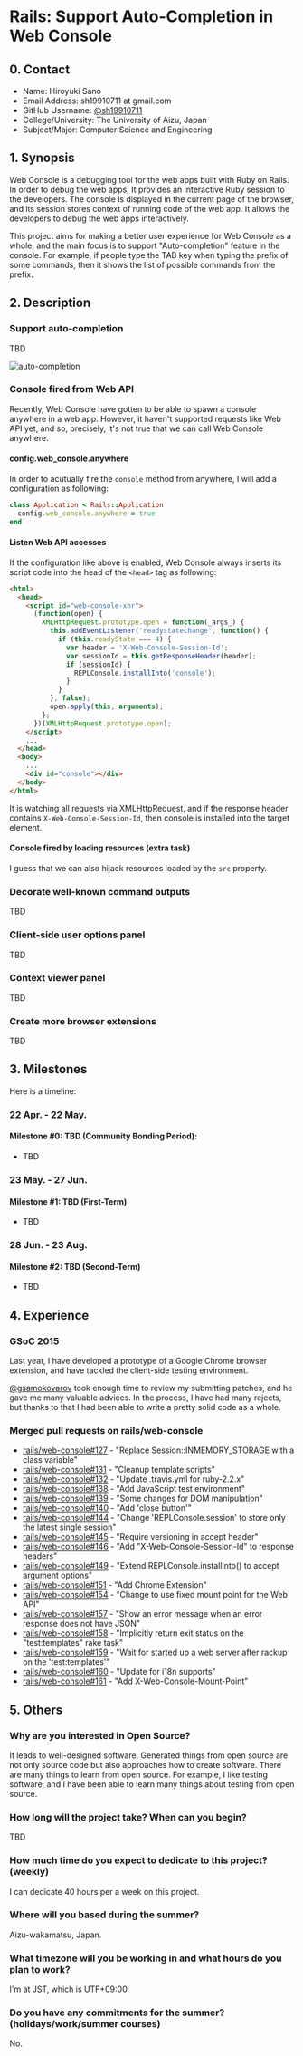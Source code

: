 # Rails: Support Auto-Completion in Web Console

## 0. Contact

- Name: Hiroyuki Sano
- Email Address: sh19910711 at gmail.com
- GitHub Username: [@sh19910711](https://github.com/sh19910711)
- College/University: The University of Aizu, Japan
- Subject/Major: Computer Science and Engineering

## 1. Synopsis

Web Console is a debugging tool for the web apps built with Ruby on Rails. In order
to debug the web apps, It provides an interactive Ruby session to the developers.
The console is displayed in the current page of the browser, and its session stores
context of running code of the web app. It allows the developers to debug the web
apps interactively.

This project aims for making a better user experience for Web Console as a whole,
and the main focus is to support "Auto-completion" feature in the console. For example,
if people type the TAB key when typing the prefix of some commands, then it shows
the list of possible commands from the prefix.

## 2. Description

### Support auto-completion

TBD

![auto-completion](./auto-completion.svg.png)

### Console fired from Web API

Recently, Web Console have gotten to be able to spawn a console anywhere in a web
app. However, it haven't supported requests like Web API yet, and so, precisely,
it's not true that we can call Web Console anywhere.

#### config.web_console.anywhere

In order to acutually fire the `console` method from anywhere, I will add
a configuration as following:

```ruby
class Application < Rails::Application
  config.web_console.anywhere = true
end
```

#### Listen Web API accesses

If the configuration like above is enabled, Web Console always inserts its script code
into the head of the `<head>` tag as following:

```html
<html>
  <head>
    <script id="web-console-xhr">
      (function(open) {
        XMLHttpRequest.prototype.open = function(_args_) {
          this.addEventListener('readystatechange', function() {
            if (this.readyState === 4) {
              var header = 'X-Web-Console-Session-Id';
              var sessionId = this.getResponseHeader(header);
              if (sessionId) {
                REPLConsole.installInto('console');
              }
            }
          }, false);
          open.apply(this, arguments);
        };
      })(XMLHttpRequest.prototype.open);
    </script>
    ...
  </head>
  <body>
    ...
    <div id="console"></div>
  </body>
</html>
```

It is watching all requests via XMLHttpRequest, and if the response header contains
`X-Web-Console-Session-Id`, then console is installed into the target element.

#### Console fired by loading resources (extra task)

I guess that we can also hijack resources loaded by the `src` property.

### Decorate well-known command outputs

TBD

### Client-side user options panel

TBD

### Context viewer panel

TBD

### Create more browser extensions

TBD

## 3. Milestones

Here is a timeline:

### 22 Apr. - 22 May.

#### Milestone #0: TBD (Community Bonding Period):

* TBD

### 23 May. - 27 Jun.

#### Milestone #1: TBD (First-Term)

* TBD

### 28 Jun. - 23 Aug.

#### Milestone #2: TBD (Second-Term)

* TBD

## 4. Experience

### GSoC 2015

Last year, I have developed a prototype of a Google Chrome browser extension, and
have tackled the client-side testing environment.

[@gsamokovarov](https://github.com/gsamokovarov) took enough time to review my submitting patches, and he gave me many
valuable advices. In the process, I have had many rejects, but thanks to that
I had been able to write a pretty solid code as a whole.

### Merged pull requests on rails/web-console

* [rails/web-console#127](https://github.com/rails/web-console/pull/127) - "Replace Session::INMEMORY_STORAGE with a class variable"
* [rails/web-console#131](https://github.com/rails/web-console/pull/131) - "Cleanup template scripts"
* [rails/web-console#132](https://github.com/rails/web-console/pull/132) - "Update .travis.yml for ruby-2.2.x"
* [rails/web-console#138](https://github.com/rails/web-console/pull/138) - "Add JavaScript test environment"
* [rails/web-console#139](https://github.com/rails/web-console/pull/139) - "Some changes for DOM manipulation"
* [rails/web-console#140](https://github.com/rails/web-console/pull/140) - "Add 'close button'"
* [rails/web-console#144](https://github.com/rails/web-console/pull/144) - "Change 'REPLConsole.session' to store only the latest single session"
* [rails/web-console#145](https://github.com/rails/web-console/pull/145) - "Require versioning in accept header"
* [rails/web-console#146](https://github.com/rails/web-console/pull/146) - "Add "X-Web-Console-Session-Id" to response headers"
* [rails/web-console#149](https://github.com/rails/web-console/pull/149) - "Extend REPLConsole.installInto() to accept argument options"
* [rails/web-console#151](https://github.com/rails/web-console/pull/151) - "Add Chrome Extension"
* [rails/web-console#154](https://github.com/rails/web-console/pull/154) - "Change to use fixed mount point for the Web API"
* [rails/web-console#157](https://github.com/rails/web-console/pull/157) - "Show an error message when an error response does not have JSON"
* [rails/web-console#158](https://github.com/rails/web-console/pull/158) - "Implicitly return exit status on the "test:templates" rake task"
* [rails/web-console#159](https://github.com/rails/web-console/pull/159) - "Wait for started up a web server after rackup on the 'test:templates'"
* [rails/web-console#160](https://github.com/rails/web-console/pull/160) - "Update for i18n supports"
* [rails/web-console#161](https://github.com/rails/web-console/pull/161) - "Add X-Web-Console-Mount-Point"

## 5. Others

### Why are you interested in Open Source?

It leads to well-designed software. Generated things from open source are not only
source code but also approaches how to create software. There are many things to
learn from open source. For example, I like testing software, and I have been able
to learn many things about testing from open source.

### How long will the project take? When can you begin?

TBD

### How much time do you expect to dedicate to this project? (weekly)

I can dedicate 40 hours per a week on this project.

### Where will you based during the summer?

Aizu-wakamatsu, Japan.

### What timezone will you be working in and what hours do you plan to work?

I'm at JST, which is UTF+09:00.

### Do you have any commitments for the summer? (holidays/work/summer courses)

No.
